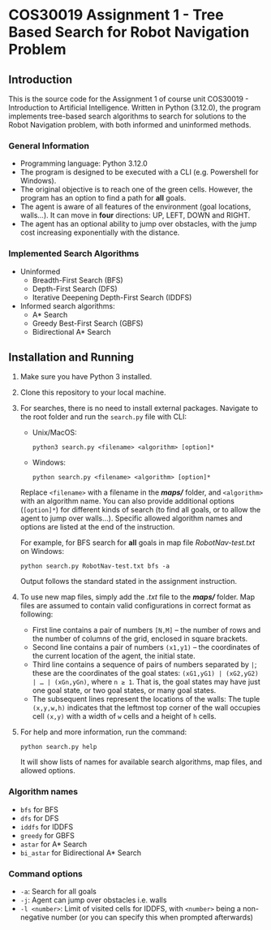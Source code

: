 # COS30019 Assignment 1 - Tree Based Search for Robot Navigation Problem

## Introduction

  This is the source code for the Assignment 1 of course unit COS30019 - Introduction to Artificial Intelligence. Written in Python (3.12.0), the program implements tree-based search algorithms to search for solutions to the Robot Navigation problem, with both informed and uninformed methods.

### General Information

  * Programming language: Python 3.12.0
  * The program is designed to be executed with a CLI (e.g. Powershell for Windows).
  * The original objective is to reach one of the green cells. However, the program has an option to find a path for **all** goals.
  * The agent is aware of all features of the environment (goal locations, walls...). It can move in **four** directions: UP, LEFT, DOWN and RIGHT.
  * The agent has an optional ability to jump over obstacles, with the jump cost increasing exponentially with the distance.

### Implemented Search Algorithms

  * Uninformed
    * Breadth-First Search (BFS)
    * Depth-First Search (DFS)
    * Iterative Deepening Depth-First Search (IDDFS)
  * Informed search algorithms:
    * A* Search
    * Greedy Best-First Search (GBFS)
    * Bidirectional A* Search

## Installation and Running

  1. Make sure you have Python 3 installed.
  2. Clone this repository to your local machine.
  3. For searches, there is no need to install external packages. Navigate to the root folder and run the `search.py` file with CLI:

     * Unix/MacOS:

       ```
       python3 search.py <filename> <algorithm> [option]*
       ```
     * Windows:

       ```
       python search.py <filename> <algorithm> [option]*
       ```

     Replace `<filename>` with a filename in the ***maps/*** folder, and `<algorithm>` with an algorithm name. You can also provide additional options (`[option]*`) for different kinds of search (to find all goals, or to allow the agent to jump over walls...). Specific allowed algorithm names and options are listed at the end of the instruction.

     For example, for BFS search for **all** goals in map file *RobotNav-test.txt* on Windows:

     ```
     python search.py RobotNav-test.txt bfs -a
     ```

     Output follows the standard stated in the assignment instruction.

  4. To use new map files, simply add the *.txt* file to the ***maps/*** folder. Map files are assumed to contain valid configurations in correct format as following:

     * First line contains a pair of numbers `[N,M]` – the number of rows and the number of columns of the grid, enclosed in square brackets.
     * Second line contains a pair of numbers `(x1,y1)` – the coordinates of the current location of the agent, the initial state.
     * Third line contains a sequence of pairs of numbers separated by `|`; these are the coordinates of the goal states: `(xG1,yG1) | (xG2,yG2) | … | (xGn,yGn)`, where `n ≥ 1`. That is, the goal states may have just one goal state, or two goal states, or many goal states.
     * The subsequent lines represent the locations of the walls: The tuple `(x,y,w,h)` indicates that the leftmost top corner of the wall occupies cell `(x,y)` with a width of `w` cells and a height of `h` cells.
    
  5. For help and more information, run the command:

     ```
     python search.py help
     ```

     It will show lists of names for available search algorithms, map files, and allowed options.

### Algorithm names

  * `bfs` for BFS
  * `dfs` for DFS
  * `iddfs` for IDDFS
  * `greedy` for GBFS
  * `astar` for A* Search
  * `bi_astar` for Bidirectional A* Search

### Command options

  * `-a`: Search for all goals
  * `-j`: Agent can jump over obstacles i.e. walls
  * `-l <number>`: Limit of visited cells for IDDFS, with `<number>` being a non-negative number (or you can specify this when prompted afterwards)
